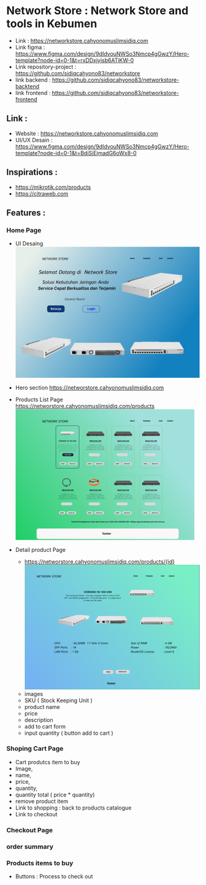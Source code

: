 # Network Store : Network Store and tools in Kebumen

- Link : https://networkstore.cahyonomuslimsidiq.com
- Link figma : https://www.figma.com/design/9dIdvouNWSo3Nmcp4gGwzY/Hero-template?node-id=0-1&t=rxDDxjyjsb6ATiKW-0
- Link repository-project : https://github.com/sidiqcahyono83/networkstore
- link backend : https://github.com/sidiqcahyono83/networkstore-backtend
- link frontend : https://github.com/sidiqcahyono83/networkstore-frontend

## Link :

- Website : https://networkstore.cahyonomuslimsidiq.com
- UI/UX Desain : https://www.figma.com/design/9dIdvouNWSo3Nmcp4gGwzY/Hero-template?node-id=0-1&t=BdiSiEjmadG6oWx8-0

## Inspirations :

- https://mikrotik.com/products
- https://citraweb.com

## Features :

### Home Page

- UI Desaing
  ![image](./images/home.jpg)
- Hero section
  https://networstore.cahyonomuslimsidiq.com

- Products List Page
  https://networstore.cahyonomuslimsidiq.com/products
  ![image](./images/produtclist.png)

- Detail product Page
  - https://networstore.cahyonomuslimsidiq.com/products/{id}
    ![image](./images/detail.png)
  - images
  - SKU ( Stock Keeping Unit )
  - product name
  - price
  - description
  - add to cart form
  - input quantity ( button add to cart )

### Shoping Cart Page

- Cart produtcs item to buy
- Image,
- name,
- price,
- quantity,
- quantity total ( price \* quantity)
- remove product item
- Link to shopping : back to products catalogue
- Link to checkout

### Checkout Page

### order summary

### Products items to buy

- Buttons : Process to check out
